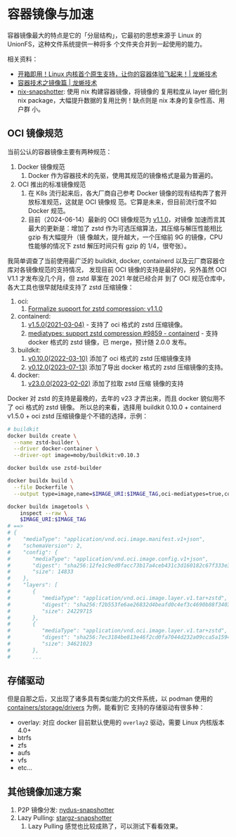 # 容器镜像与加速

容器镜像最大的特点是它的「分层结构」，它最初的思想来源于 Linux 的 UnionFS，这种文件系统提供一种将多
个文件夹合并到一起使用的能力。

相关资料：

- [开箱即用！Linux 内核首个原生支持，让你的容器体验飞起来！| 龙蜥技术](https://developer.aliyun.com/article/979419)
- [容器技术之镜像篇 | 龙蜥技术](https://mp.weixin.qq.com/s/s4lFGbKlXuer8mlE8kqQOA)
- [nix-snapshotter](https://github.com/pdtpartners/nix-snapshotter): 使用 nix 构建容器镜像，将镜像的
  复用粒度从 layer 细化到 nix package，大幅提升数据的复用比例！缺点则是 nix 本身的复杂性高、用户群
  小。

## OCI 镜像规范

当前公认的容器镜像主要有两种规范：

1. Docker 镜像规范
   1. Docker 作为容器技术的先驱，使用其规范的镜像格式是最为普遍的。
1. OCI 推出的标准镜像规范
   1. 在 K8s 流行起来后，各大厂商自己参考 Docker 镜像的现有结构弄了套开放标准规范，这就是 OCI 镜像规
      范。它算是未来，但目前流行度不如 Docker 规范。
   1. 目前（2024-06-14）最新的 OCI 镜像规范为
      [v1.1.0](https://opencontainers.org/posts/blog/2024-03-13-image-and-distribution-1-1/)，对镜像
      加速而言其最大的更新是：增加了 zstd 作为可选压缩算法，其压缩与解压性能相比 gzip 有大幅提升（镜
      像越大，提升越大，一个压缩前 9G 的镜像，CPU 性能够的情况下 zstd 解压时间只有 gzip 的 1/4，很夸张）。

我简单调查了当前使用最广泛的 buildkit, docker, containerd 以及云厂商容器仓库对各镜像规范的支持情况，
发现目前 OCI 镜像的支持是最好的，另外虽然 OCI V1.1 才发布没几个月，但 zstd 草案在 2021 年就已经合并
到了 OCI 规范仓库中，各大工具也很早就陆续支持了 zstd 压缩镜像：

1. oci:
   1. [Formalize support for zstd compression: v1.1.0](https://github.com/opencontainers/image-spec/issues/803)
1. containerd:
   1. [v1.5.0(2021-03-04)](https://github.com/containerd/containerd/releases/tag/v1.5.0) - 支持了
      oci 格式的 zstd 压缩镜像。
   1. [mediatypes: support zstd compression #9859 - containerd](https://github.com/containerd/containerd/pull/9859) -
      支持 docker 格式的 zstd 镜像，已 merge，预计随 2.0.0 发布。
1. buildkit:
   1. [v0.10.0(2022-03-10)](https://github.com/moby/buildkit/releases/tag/v0.10.0) 添加了 oci 格式的
      zstd 压缩镜像支持
   1. [v0.12.0(2023-07-13)](https://github.com/moby/buildkit/releases/tag/v0.12.0) 添加了导出 docker
      格式的 zstd 压缩镜像的支持。
1. docker:
   1. [v23.0.0(2023-02-02)](https://github.com/moby/moby/releases/tag/v23.0.0) 添加了拉取 zstd 压缩
      镜像的支持

Docker 对 zstd 的支持是最晚的，去年的 v23 才弄出来，而且 docker 貌似用不了 oci 格式的 zstd 镜像。
所以总的来看，选择用 buildkit 0.10.0 + containerd v1.5.0 + oci zstd 压缩镜像是个不错的选择，示例：

```bash
# buildkit
docker buildx create \
  --name zstd-builder \
  --driver docker-container \
  --driver-opt image=moby/buildkit:v0.10.3

docker buildx use zstd-builder

docker buildx build \
  --file Dockerfile \
  --output type=image,name=$IMAGE_URI:$IMAGE_TAG,oci-mediatypes=true,compression=zstd,compression-level=15,force-compression=true,push=true .

docker buildx imagetools \
    inspect --raw \
    $IMAGE_URI:$IMAGE_TAG
# ==>
# {
#    "mediaType": "application/vnd.oci.image.manifest.v1+json",
#    "schemaVersion": 2,
#    "config": {
#       "mediaType": "application/vnd.oci.image.config.v1+json",
#       "digest": "sha256:12fe1c9ed0facc73b17a4ceb431c3d160182c67f333e38d0a5677dfa1c18c4b6",
#       "size": 14833
#    },
#    "layers": [
#       {
#          "mediaType": "application/vnd.oci.image.layer.v1.tar+zstd",
#          "digest": "sha256:f2b553fe6ae26832d4beafd0c4ef3c4690b88f340360aef0f79800eb99ba8754",
#          "size": 24229715
#       },
#       {
#          "mediaType": "application/vnd.oci.image.layer.v1.tar+zstd",
#          "digest": "sha256:7ec3184be813e46f2cd0fa7044d232a09cca5a1594c6e3efc4c7998ad63a1cff",
#          "size": 34621023
#       },
#       ...
```

## 存储驱动

但是自那之后，又出现了诸多具有类似能力的文件系统，以 podman 使用的
[containers/storage/drivers](https://github.com/containers/storage/tree/main/drivers) 为例，能看到它
支持的存储驱动有很多种：

- overlay: 对应 docker 目前默认使用的 `overlay2` 驱动，需要 Linux 内核版本 4.0+
- btrfs
- zfs
- aufs
- vfs
- etc...

## 其他镜像加速方案

1. P2P 镜像分发: [nydus-snapshotter](https://github.com/containerd/nydus-snapshotter)
2. Lazy Pulling: [stargz-snapshotter](https://github.com/containerd/stargz-snapshotter)
   1. Lazy Pulling 感觉也比较成熟了，可以测试下看看效果。

